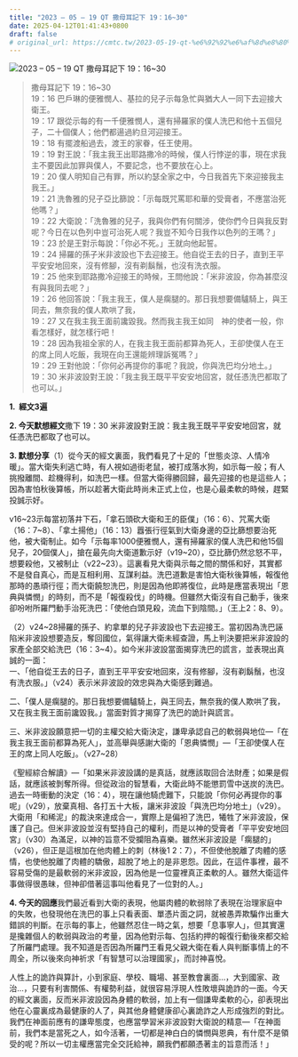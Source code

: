 ```yaml
---
title: "2023 – 05 – 19 QT 撒母耳記下 19：16~30"
date: 2025-04-12T01:41:43+0800
draft: false
# original_url: https://cmtc.tw/2023-05-19-qt-%e6%92%92%e6%af%8d%e8%80%b3%e8%a8%98%e4%b8%8b-19%ef%bc%9a1630
---
```


![2023 – 05 – 19 QT 撒母耳記下 19：16\~30](/images/qt.jpg  "2023 – 05 – 19 QT 撒母耳記下 19：16\~30")

> 撒母耳記下 19：16\~30  
> 19：16 巴戶琳的便雅憫人、基拉的兒子示每急忙與猶大人一同下去迎接大衛王。  
> 19：17 跟從示每的有一千便雅憫人，還有掃羅家的僕人洗巴和他十五個兒子，二十個僕人；他們都逿過約旦河迎接王。  
> 19：18 有擺渡船過去，渡王的家眷，任王使用。  
> 19：19 對王說：「我主我王出耶路撒冷的時候，僕人行悖逆的事，現在求我主不要因此加罪與僕人，不要記念，也不要放在心上。  
> 19：20 僕人明知自己有罪，所以約瑟全家之中，今日我首先下來迎接我主我王。」  
> 19：21 洗魯雅的兒子亞比篩說：「示每既咒罵耶和華的受膏者，不應當治死他嗎？」  
> 19：22 大衛說：「洗魯雅的兒子，我與你們有何關涉，使你們今日與我反對呢？今日在以色列中豈可治死人呢？我豈不知今日我作以色列的王嗎？」  
> 19：23 於是王對示每說：「你必不死。」王就向他起誓。  
> 19：24 掃羅的孫子米非波設也下去迎接王。他自從王去的日子，直到王平平安安地回來，沒有修腳，沒有剃鬍鬚，也沒有洗衣服。  
> 19：25 他來到耶路撒冷迎接王的時候，王問他說：「米非波設，你為甚麼沒有與我同去呢？」  
> 19：26 他回答說：「我主我王，僕人是瘸腿的。那日我想要備驢騎上，與王同去，無奈我的僕人欺哄了我，  
> 19：27 又在我主我王面前讒毀我。然而我主我王如同　神的使者一般，你看怎樣好，就怎樣行吧！  
> 19：28 因為我祖全家的人，在我主我王面前都算為死人，王卻使僕人在王的席上同人吃飯，我現在向王還能辨理訴冤嗎？」  
> 19：29 王對他說：「你何必再提你的事呢？我說，你與洗巴均分地土。」  
> 19：30 米非波設對王說：「我主我王既平平安安地回宮，就任憑洗巴都取了也可以。」

**1.  經文3遍**

**2. 今天默想經文**撒下 19：30 米非波設對王說：我主我王既平平安安地回宮，就任憑洗巴都取了也可以。

**3. 默想分享**（1）從今天的經文裏面，我們看見了十足的「世態炎涼、人情冷暖」。當大衛失利逃亡時，有人視如過街老鼠，被打成落水狗，如示每一般；有人挑撥離間、趁機得利，如洗巴一樣。但當大衛得勝回歸，最先迎接的也是這些人；因為害怕秋後算帳，所以趁著大衛此時尚未正式上位，也是心最柔軟的時候，趕緊投誠示好。

v16\~23示每當初落井下石，「拿石頭砍大衛和王的臣僕」（16：6）、咒罵大衛（16：7\~8）、「拿土揚他」（16：13）囂張行徑氣到大衛身邊的亞比篩想要治死他，被大衛制止。如今「示每率1000便雅憫人，還有掃羅家的僕人洗巴和他15個兒子，20個僕人」，搶在最先向大衛道歉示好（v19\~20），亞比篩仍然忿怒不平，想要殺他，又被制止（v22\~23）。這裏看見大衛與示每之間的關係和好，其實都不是發自真心，而是互相利用、互謀利益。洗巴道歉是害怕大衛秋後算帳，報復他那時的愚頑行徑；而大衛饒恕洗巴，則是因為他即將復位，此時是應當表現出「恩典與憐憫」的時刻，而不是「報復殺伐」的時機。但雖然大衛沒有自己動手，後來卻吩咐所羅門動手治死洗巴：「使他白頭見殺，流血下到陰間。」（王上2：8、9）。

（2）v24\~28掃羅的孫子、約拿單的兒子非波設也下去迎接王。當初因為洗巴誣陷米非波設想要造反，奪回國位，氣得讓大衛未經查證，馬上判決要把米非波設的家產全部交給洗巴（16：3\~4）。如今米非波設當面揭穿洗巴的謊言，並表現出真誠的一面：  
一、「他自從王去的日子，直到王平平安安地回來，沒有修腳，沒有剃鬍鬚，也沒有洗衣服。」（v24）表示米非波設的效忠與為大衛感到難過。

二、「僕人是瘸腿的。那日我想要備驢騎上，與王同去，無奈我的僕人欺哄了我，又在我主我王面前讒毀我。」當面對質才揭穿了洗巴的詭計與謊言。

三、米非波設願意把一切的主權交給大衛決定，謙卑承認自己的軟弱與地位—「在我主我王面前都算為死人」，並高舉與感謝大衛的「恩典憐憫」—「王卻使僕人在王的席上同人吃飯」。（v27\~28）

《聖經綜合解讀》—「如果米非波設講的是真話，就應該取回合法財產；如果是假話，就應該被剝奪所得。但從政治的智慧看，大衛此時不能懲罰雪中送炭的洗巴。過去一時衝動的決定（16：4），現在讓他騎虎難下，只能說「你何必再提你的事呢」（v29），放棄真相、各打五十大板，讓米非波設「與洗巴均分地土」（v29）。大衛用「和稀泥」的裁決來達成合一，實際上是偏袒了洗巴，犧牲了米非波設，保護了自己。但米非波設並沒有堅持自己的權利，而是以神的受膏者「平平安安地回宮」（v30）為滿足，以神的旨意不受攔阻為喜樂。雖然米非波設是「瘸腿的」（v26），但正是這根加在他肉體上的刺（林後1 2：7），不但使他脫離了肉體的感情，也使他脫離了肉體的驕傲，超脫了地上的是非恩怨。因此，在這件事裡，最不容易受傷的是最軟弱的米非波設，因為他是一位靈裡真正柔軟的人。雖然大衛這件事做得很愚昧，但神卻借著這事叫他看見了一位對的人。」

**4. 今天的回應**我們最近看到大衛的表現，他屬肉體的軟弱除了表現在治理家庭中的失敗，也發現他在洗巴的事上只看表面、單憑片面之詞，就被愚弄欺騙作出重大錯誤的判斷。在示每的事上，他雖然忍住一時之氣，想要「息事寧人」，但其實還是攙雜個人的軟弱與政治的考量，因為他對示每、包括約押的報復行動後來都交給了所羅門處理。我不知道是否因為所羅門王看見父親大衛在看人與判斷事情上的不周全，所以後來向神祈求「有智慧可以治理國家」，而討神喜悅。

人性上的詭詐與算計，小到家庭、學校、職場、甚至教會裏面…，大到國家、政治…，只要有利害關係、有權勢利益，就很容易浮現人性敗壞與詭詐的一面。今天的經文裏面，反而米非波設因為身體的軟弱，加上有一個謙卑柔軟的心，卻表現出他在心靈裏成為最健康的人了，與其他身體健康卻心裏詭詐之人形成強烈的對比。我們在神面前應有的謙卑態度，也應當學習米非波設對大衛說的精意—「在神面前，我們本是當死之人，如今活著，一切都是神白白的憐憫與恩典，有什麼不是領受的呢？所以一切主權應當完全交託給神，願我們都願憑著主的旨意而活！」